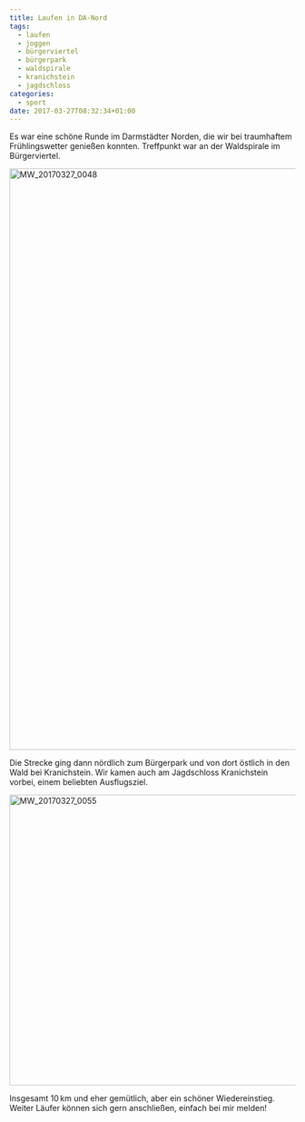 ```yaml
---
title: Laufen in DA-Nord
tags: 
  - laufen
  - joggen
  - bürgerviertel
  - bürgerpark
  - waldspirale
  - kranichstein
  - jagdschloss
categories:
  - sport
date: 2017-03-27T08:32:34+01:00
---
```


Es war eine schöne Runde im Darmstädter Norden, die wir bei traumhaftem Frühlingswetter genießen konnten. Treffpunkt war an der Waldspirale im Bürgerviertel. 

<a data-flickr-embed="true"  href="https://www.flickr.com/photos/mwellner/33311233860/in/dateposted-public/" title="MW_20170327_0048"><img src="https://c1.staticflickr.com/3/2925/33311233860_3a177c6bef_b.jpg" width="1024" height="1024" alt="MW_20170327_0048"></a><script async src="//embedr.flickr.com/assets/client-code.js" charset="utf-8"></script>

Die Strecke ging dann nördlich zum Bürgerpark und von dort östlich in den Wald bei Kranichstein. Wir kamen auch am Jagdschloss Kranichstein vorbei, einem beliebten Ausflugsziel. 

<a data-flickr-embed="true"  href="https://www.flickr.com/photos/mwellner/33654363116/in/dateposted-public/" title="MW_20170327_0055"><img src="https://c1.staticflickr.com/3/2880/33654363116_602442f663_b.jpg" width="1024" height="512" alt="MW_20170327_0055"></a><script async src="//embedr.flickr.com/assets/client-code.js" charset="utf-8"></script>

Insgesamt 10&thinsp;km und eher gemütlich, aber ein schöner Wiedereinstieg. Weiter Läufer können sich gern anschließen, einfach bei mir melden!